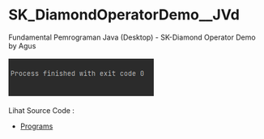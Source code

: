 # SK_DiamondOperatorDemo__JVd
Fundamental Pemrograman Java (Desktop) - SK-Diamond Operator Demo by Agus<br><br>
<img src="https://github.com/RizkyKhapidsyah/SK_DiamondOperatorDemo__JVd/blob/master/result/001.PNG"><br><br>
Lihat Source Code :<br>
- <a href="https://github.com/RizkyKhapidsyah/SK_DiamondOperatorDemo__JVd/tree/master/src/rk">Programs</a>
